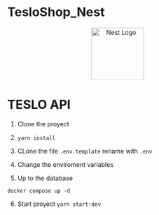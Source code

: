 # TesloShop_Nest

<p align="center">
  <a href="http://nestjs.com/" target="blank"><img src="https://nestjs.com/img/logo-small.svg" width="120" alt="Nest Logo" /></a>


# TESLO API

1. Clone the proyect 

2. ```yarn install```

3. CLone the file ```.env.template``` rename with ```.env```

4. Change the enviroment variables

5. Up to the database 
```
docker compose up -d
```

6. Start proyect ```yarn start:dev```
